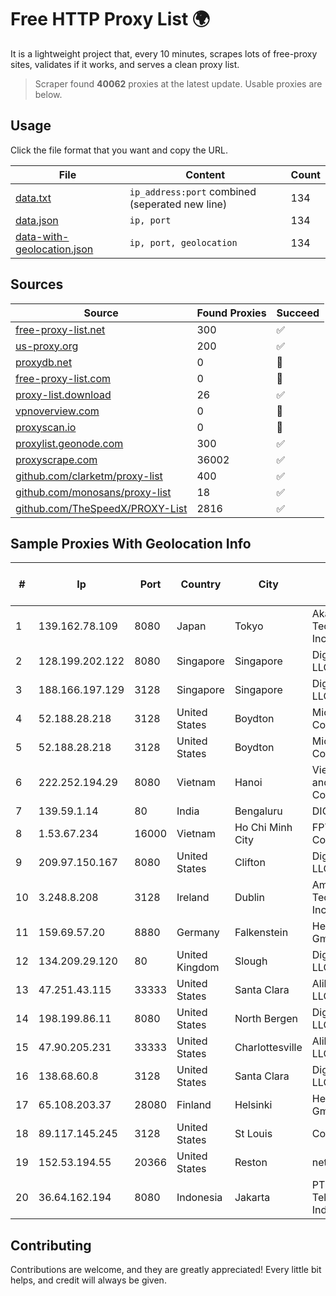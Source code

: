 
# Free HTTP Proxy List 🌍

It is a lightweight project that, every 10 minutes, scrapes lots of free-proxy sites, validates if it works, and serves a clean proxy list.


> Scraper found **40062** proxies at the latest update. Usable proxies are below.

## Usage

Click the file format that you want and copy the URL.


|File|Content|Count|
|----|-------|-----|
|[data.txt](https://raw.githubusercontent.com/themiralay/Proxy-List-World/master/data.txt)|`ip_address:port` combined (seperated new line)|134|
|[data.json](https://raw.githubusercontent.com/themiralay/Proxy-List-World/master/data.json)|`ip, port`|134|
|[data-with-geolocation.json](https://raw.githubusercontent.com/themiralay/Proxy-List-World/master/data-with-geolocation.json)|`ip, port, geolocation`|134|

## Sources

|Source|Found Proxies|Succeed|
|------|-------------|-------|
|[free-proxy-list.net](https://free-proxy-list.net)|300|✅|
|[us-proxy.org](https://www.us-proxy.org)|200|✅|
|[proxydb.net](http://proxydb.net)|0|🚫|
|[free-proxy-list.com](https://free-proxy-list.com/?page=&port=&type%5B%5D=http&type%5B%5D=https&up_time=0&search=Search)|0|🚫|
|[proxy-list.download](https://www.proxy-list.download/HTTP)|26|✅|
|[vpnoverview.com](https://vpnoverview.com/privacy/anonymous-browsing/free-proxy-servers)|0|🚫|
|[proxyscan.io](https://www.proxyscan.io)|0|🚫|
|[proxylist.geonode.com](https://proxylist.geonode.com/api/proxy-list?limit=300&page=1&sort_by=lastChecked&sort_type=desc&protocols=http,https)|300|✅|
|[proxyscrape.com](https://api.proxyscrape.com/v2/?request=displayproxies&protocol=http&timeout=10000&country=all&ssl=all&anonymity=all)|36002|✅|
|[github.com/clarketm/proxy-list](https://raw.githubusercontent.com/clarketm/proxy-list/master/proxy-list-raw.txt)|400|✅|
|[github.com/monosans/proxy-list](https://raw.githubusercontent.com/monosans/proxy-list/main/proxies/http.txt)|18|✅|
|[github.com/TheSpeedX/PROXY-List](https://raw.githubusercontent.com/TheSpeedX/PROXY-List/master/http.txt)|2816|✅|


## Sample Proxies With Geolocation Info

|#|Ip|Port|Country|City|Internet Service Provider|
|-|--|----|-------|----|-------------------------|
|1|139.162.78.109|8080|Japan|Tokyo|Akamai Technologies, Inc.|
|2|128.199.202.122|8080|Singapore|Singapore|DigitalOcean, LLC|
|3|188.166.197.129|3128|Singapore|Singapore|DigitalOcean, LLC|
|4|52.188.28.218|3128|United States|Boydton|Microsoft Corporation|
|5|52.188.28.218|3128|United States|Boydton|Microsoft Corporation|
|6|222.252.194.29|8080|Vietnam|Hanoi|VietNam Post and Telecom Corporation|
|7|139.59.1.14|80|India|Bengaluru|DIGITALOCEAN|
|8|1.53.67.234|16000|Vietnam|Ho Chi Minh City|FPT Telecom Company|
|9|209.97.150.167|8080|United States|Clifton|DigitalOcean, LLC|
|10|3.248.8.208|3128|Ireland|Dublin|Amazon Technologies Inc.|
|11|159.69.57.20|8880|Germany|Falkenstein|Hetzner Online GmbH|
|12|134.209.29.120|80|United Kingdom|Slough|DigitalOcean, LLC|
|13|47.251.43.115|33333|United States|Santa Clara|Alibaba Cloud LLC|
|14|198.199.86.11|8080|United States|North Bergen|DigitalOcean, LLC|
|15|47.90.205.231|33333|United States|Charlottesville|Alibaba.com LLC|
|16|138.68.60.8|3128|United States|Santa Clara|DigitalOcean, LLC|
|17|65.108.203.37|28080|Finland|Helsinki|Hetzner Online GmbH|
|18|89.117.145.245|3128|United States|St Louis|Contabo Inc.|
|19|152.53.194.55|20366|United States|Reston|netcup GmbH|
|20|36.64.162.194|8080|Indonesia|Jakarta|PT. Telekomunikasi Indonesia|



## Contributing

Contributions are welcome, and they are greatly appreciated! Every
little bit helps, and credit will always be given.

